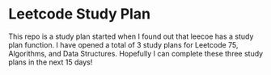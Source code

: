 # Leetcode Study Plan

This repo is a study plan started when I found out that leecoe has a study plan function.
I have opened a total of 3 study plans for Leetcode 75, Algorithms, and Data Structures. Hopefully I can complete these three study plans in the next 15 days!